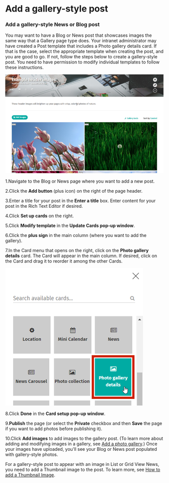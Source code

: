 # Add a gallery-style post

### Add a gallery-style News or Blog post

You may want to have a Blog or News post that showcases images the same way that a Gallery page type does. Your intranet administrator may have created a Post template that includes a Photo gallery details card. If that is the case, select the appropriate template when creating the post, and you are good to go. If not, follow the steps below to create a gallery-style post. You need to have permission to modify individual templates to follow these instructions.  


![](../../../.gitbook/assets/1%20%28123%29.png)



1.Navigate to the Blog or News page where you want to add a new post.

2.Click the **Add button** \(plus icon\) on the right of the page header.

3.Enter a title for your post in the **Enter a title** box. Enter content for your post in the Rich Text Editor if desired.

4.Click **Set up cards** on the right.

5.Click **Modify template** in the **Update Cards pop-up window**.

6.Click the **plus sign** in the main column \(where you want to add the gallery\).

7.In the Card menu that opens on the right, click on the **Photo gallery details** card. The Card will appear in the main column. If desired, click on the Card and drag it to reorder it among the other Cards.  


![](../../../.gitbook/assets/2%20%281%29.png)



8.Click **Done** in the **Card setup pop-up window**.

9.**Publish** the page \(or select the **Private** checkbox and then **Save** the page if you want to add photos before publishing it\).

10.Click **Add images** to add images to the gallery post. \(To learn more about adding and modifying images in a gallery, see [Add a photo gallery](./).\) Once your images have uploaded, you'll see your Blog or News post populated with gallery-style photos.

For a gallery-style post to appear with an image in List or Grid View News, you need to add a Thumbnail image to the post. To learn more, see [How to add a Thumbnail Image](../../edit-page-contents/add-thumbnail-images/).

